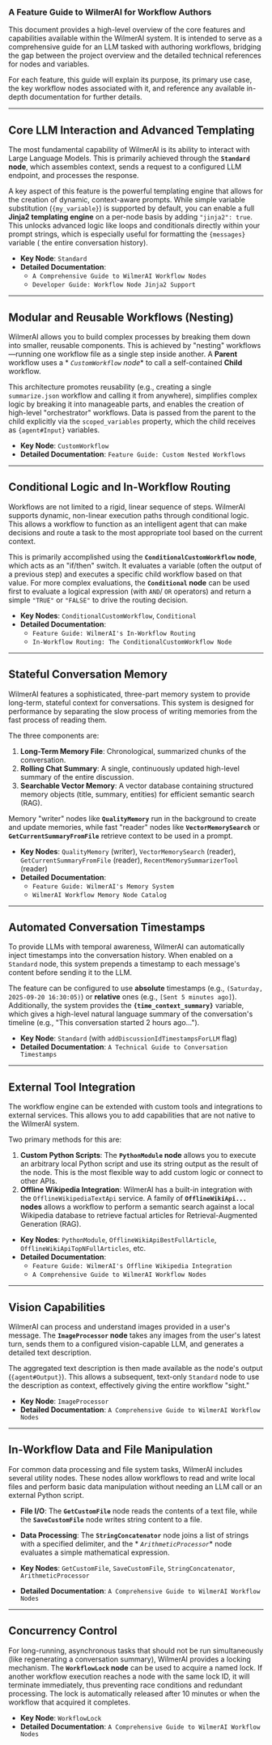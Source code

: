 ### **A Feature Guide to WilmerAI for Workflow Authors**

This document provides a high-level overview of the core features and capabilities available within the WilmerAI system.
It is intended to serve as a comprehensive guide for an LLM tasked with authoring workflows, bridging the gap between
the project overview and the detailed technical references for nodes and variables.

For each feature, this guide will explain its purpose, its primary use case, the key workflow nodes associated with it,
and reference any available in-depth documentation for further details.

---

## Core LLM Interaction and Advanced Templating

The most fundamental capability of WilmerAI is its ability to interact with Large Language Models. This is primarily
achieved through the **`Standard` node**, which assembles context, sends a request to a configured LLM endpoint, and
processes the response.

A key aspect of this feature is the powerful templating engine that allows for the creation of dynamic, context-aware
prompts. While simple variable substitution (`{my_variable}`) is supported by default, you can enable a full **Jinja2
templating engine** on a per-node basis by adding `"jinja2": true`. This unlocks advanced logic like loops and
conditionals directly within your prompt strings, which is especially useful for formatting the `{messages}` variable (
the entire conversation history).

* **Key Node**: `Standard`
* **Detailed Documentation**:
    * `A Comprehensive Guide to WilmerAI Workflow Nodes`
    * `Developer Guide: Workflow Node Jinja2 Support`

---

## Modular and Reusable Workflows (Nesting)

WilmerAI allows you to build complex processes by breaking them down into smaller, reusable components. This is achieved
by "nesting" workflows—running one workflow file as a single step inside another. A **Parent** workflow uses a *
*`CustomWorkflow` node** to call a self-contained **Child** workflow.

This architecture promotes reusability (e.g., creating a single `summarize.json` workflow and calling it from anywhere),
simplifies complex logic by breaking it into manageable parts, and enables the creation of high-level "orchestrator"
workflows. Data is passed from the parent to the child explicitly via the `scoped_variables` property, which the child
receives as `{agent#Input}` variables.

* **Key Node**: `CustomWorkflow`
* **Detailed Documentation**: `Feature Guide: Custom Nested Workflows`

---

## Conditional Logic and In-Workflow Routing

Workflows are not limited to a rigid, linear sequence of steps. WilmerAI supports dynamic, non-linear execution paths
through conditional logic. This allows a workflow to function as an intelligent agent that can make decisions and route
a task to the most appropriate tool based on the current context.

This is primarily accomplished using the **`ConditionalCustomWorkflow` node**, which acts as an "if/then" switch. It
evaluates a variable (often the output of a previous step) and executes a specific child workflow based on that value.
For more complex evaluations, the **`Conditional` node** can be used first to evaluate a logical expression (with `AND`/
`OR` operators) and return a simple `"TRUE"` or `"FALSE"` to drive the routing decision.

* **Key Nodes**: `ConditionalCustomWorkflow`, `Conditional`
* **Detailed Documentation**:
    * `Feature Guide: WilmerAI's In-Workflow Routing`
    * `In-Workflow Routing: The ConditionalCustomWorkflow Node`

---

## Stateful Conversation Memory

WilmerAI features a sophisticated, three-part memory system to provide long-term, stateful context for conversations.
This system is designed for performance by separating the slow process of writing memories from the fast process of
reading them.

The three components are:

1. **Long-Term Memory File**: Chronological, summarized chunks of the conversation.
2. **Rolling Chat Summary**: A single, continuously updated high-level summary of the entire discussion.
3. **Searchable Vector Memory**: A vector database containing structured memory objects (title, summary, entities) for
   efficient semantic search (RAG).

Memory "writer" nodes like **`QualityMemory`** run in the background to create and update memories, while fast "reader"
nodes like **`VectorMemorySearch`** or **`GetCurrentSummaryFromFile`** retrieve context to be used in a prompt.

* **Key Nodes**: `QualityMemory` (writer), `VectorMemorySearch` (reader), `GetCurrentSummaryFromFile` (reader),
  `RecentMemorySummarizerTool` (reader)
* **Detailed Documentation**:
    * `Feature Guide: WilmerAI's Memory System`
    * `WilmerAI Workflow Memory Node Catalog`

---

## Automated Conversation Timestamps

To provide LLMs with temporal awareness, WilmerAI can automatically inject timestamps into the conversation history.
When enabled on a `Standard` node, this system prepends a timestamp to each message's content before sending it to the
LLM.

The feature can be configured to use **absolute** timestamps (e.g., `(Saturday, 2025-09-20 16:30:05)`) or **relative**
ones (e.g., `[Sent 5 minutes ago]`). Additionally, the system provides the **`{time_context_summary}`** variable, which
gives a high-level natural language summary of the conversation's timeline (e.g., "This conversation started 2 hours
ago...").

* **Key Node**: `Standard` (with `addDiscussionIdTimestampsForLLM` flag)
* **Detailed Documentation**: `A Technical Guide to Conversation Timestamps`

---

## External Tool Integration

The workflow engine can be extended with custom tools and integrations to external services. This allows you to add
capabilities that are not native to the WilmerAI system.

Two primary methods for this are:

1. **Custom Python Scripts**: The **`PythonModule` node** allows you to execute an arbitrary local Python script and use
   its string output as the result of the node. This is the most flexible way to add custom logic or connect to other
   APIs.
2. **Offline Wikipedia Integration**: WilmerAI has a built-in integration with the `OfflineWikipediaTextApi` service. A
   family of **`OfflineWikiApi...` nodes** allows a workflow to perform a semantic search against a local Wikipedia
   database to retrieve factual articles for Retrieval-Augmented Generation (RAG).

* **Key Nodes**: `PythonModule`, `OfflineWikiApiBestFullArticle`, `OfflineWikiApiTopNFullArticles`, etc.
* **Detailed Documentation**:
    * `Feature Guide: WilmerAI's Offline Wikipedia Integration`
    * `A Comprehensive Guide to WilmerAI Workflow Nodes`

---

## Vision Capabilities

WilmerAI can process and understand images provided in a user's message. The **`ImageProcessor` node** takes any images
from the user's latest turn, sends them to a configured vision-capable LLM, and generates a detailed text description.

The aggregated text description is then made available as the node's output (`{agent#Output}`). This allows a
subsequent, text-only `Standard` node to use the description as context, effectively giving the entire workflow "sight."

* **Key Node**: `ImageProcessor`
* **Detailed Documentation**: `A Comprehensive Guide to WilmerAI Workflow Nodes`

---

## In-Workflow Data and File Manipulation

For common data processing and file system tasks, WilmerAI includes several utility nodes. These nodes allow workflows
to read and write local files and perform basic data manipulation without needing an LLM call or an external Python
script.

* **File I/O**: The **`GetCustomFile`** node reads the contents of a text file, while the **`SaveCustomFile`** node
  writes string content to a file.
* **Data Processing**: The **`StringConcatenator`** node joins a list of strings with a specified delimiter, and the *
  *`ArithmeticProcessor`** node evaluates a simple mathematical expression.

* **Key Nodes**: `GetCustomFile`, `SaveCustomFile`, `StringConcatenator`, `ArithmeticProcessor`
* **Detailed Documentation**: `A Comprehensive Guide to WilmerAI Workflow Nodes`

---

## Concurrency Control

For long-running, asynchronous tasks that should not be run simultaneously (like regenerating a conversation summary),
WilmerAI provides a locking mechanism. The **`WorkflowLock` node** can be used to acquire a named lock. If another
workflow execution reaches a node with the same lock ID, it will terminate immediately, thus preventing race conditions
and redundant processing. The lock is automatically released after 10 minutes or when the workflow that acquired it
completes.

* **Key Node**: `WorkflowLock`
* **Detailed Documentation**: `A Comprehensive Guide to WilmerAI Workflow Nodes`